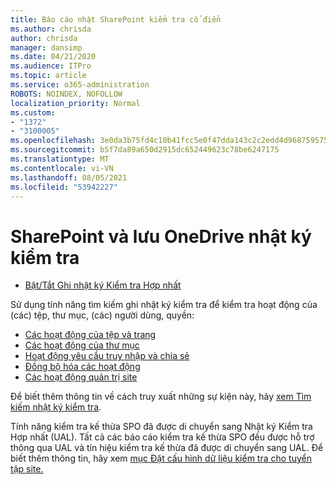 ```yaml
---
title: Báo cáo nhật SharePoint kiểm tra cổ điển
ms.author: chrisda
author: chrisda
manager: dansimp
ms.date: 04/21/2020
ms.audience: ITPro
ms.topic: article
ms.service: o365-administration
ROBOTS: NOINDEX, NOFOLLOW
localization_priority: Normal
ms.custom:
- "1372"
- "3100005"
ms.openlocfilehash: 3e0da3b75fd4c10b41fcc5e0f47dda143c2c2edd4d9687595759c1fa2b4804eb
ms.sourcegitcommit: b5f7da89a650d2915dc652449623c78be6247175
ms.translationtype: MT
ms.contentlocale: vi-VN
ms.lasthandoff: 08/05/2021
ms.locfileid: "53942227"
---
```

# <a name="sharepoint-and-onedrive-audit-logs"></a>SharePoint và lưu OneDrive nhật ký kiểm tra

* [Bật/Tắt Ghi nhật ký Kiểm tra Hợp nhất](https://docs.microsoft.com/microsoft-365/compliance/turn-audit-log-search-on-or-off) 

Sử dụng tính năng tìm kiếm ghi nhật ký kiểm tra để kiểm tra hoạt động của (các) tệp, thư mục, (các) người dùng, quyền:

* [Các hoạt động của tệp và trang](https://docs.microsoft.com/microsoft-365/compliance/search-the-audit-log-in-security-and-compliance)
* [Các hoạt động của thư mục](https://docs.microsoft.com/microsoft-365/compliance/search-the-audit-log-in-security-and-compliance#folder-activities)
* [Hoạt động yêu cầu truy nhập và chia sẻ](https://docs.microsoft.com/microsoft-365/compliance/search-the-audit-log-in-security-and-compliance#sharing-and-access-request-activities)
* [Đồng bộ hóa các hoạt động](https://docs.microsoft.com/microsoft-365/compliance/search-the-audit-log-in-security-and-compliance#synchronization-activities)
* [Các hoạt động quản trị site](https://docs.microsoft.com/microsoft-365/compliance/search-the-audit-log-in-security-and-compliance#site-administration-activities)

Để biết thêm thông tin về cách truy xuất những sự kiện này, hãy [xem Tìm kiếm nhật ký kiểm tra](https://docs.microsoft.com/microsoft-365/compliance/search-the-audit-log-in-security-and-compliance#search-the-audit-log).

Tính năng kiểm tra kế thừa SPO đã được di chuyển sang Nhật ký Kiểm tra Hợp nhất (UAL). Tất cả các báo cáo kiểm tra kế thừa SPO đều được hỗ trợ thông qua UAL và tín hiệu kiểm tra kế thừa đã được di chuyển sang UAL. Để biết thêm thông tin, hãy xem [mục Đặt cấu hình dữ liệu kiểm tra cho tuyển tập site.](https://support.office.com/article/Configure-audit-settings-for-a-site-collection-A9920C97-38C0-44F2-8BCB-4CF1E2AE22D2)
